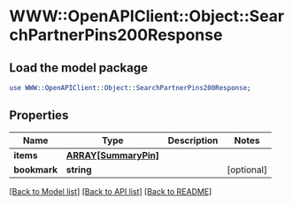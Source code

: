 # WWW::OpenAPIClient::Object::SearchPartnerPins200Response

## Load the model package
```perl
use WWW::OpenAPIClient::Object::SearchPartnerPins200Response;
```

## Properties
Name | Type | Description | Notes
------------ | ------------- | ------------- | -------------
**items** | [**ARRAY[SummaryPin]**](SummaryPin.md) |  | 
**bookmark** | **string** |  | [optional] 

[[Back to Model list]](../README.md#documentation-for-models) [[Back to API list]](../README.md#documentation-for-api-endpoints) [[Back to README]](../README.md)


